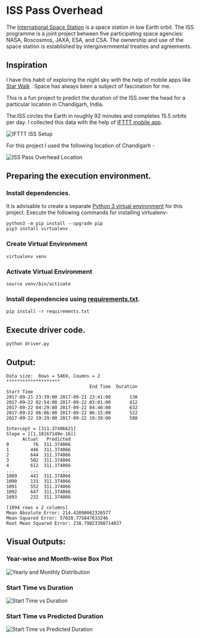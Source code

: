 # ISS Pass Overhead

The [International Space Station](https://en.wikipedia.org/wiki/International_Space_Station) is a space station in low Earth orbit. The ISS programme is a joint project between five participating space agencies: NASA, Roscosmos, JAXA, ESA, and CSA. The ownership and use of the space station is established by intergovernmental treaties and agreements.

## Inspiration
I have this habit of exploring the night sky with the help of mobile apps like
[Star Walk](https://apps.apple.com/us/app/star-walk-2-night-sky-map/id892279069)
. Space has always been a subject of fascination for me.

This is a fun project to predict the duration of the ISS over the head for a particular location in Chandigarh, India.

The ISS circles the Earth in roughly 92 minutes and completes 15.5 orbits per
day. I collected this data with the help of [IFTTT mobile app](https://apps.apple.com/us/app/ifttt/id660944635).

![IFTTT ISS Setup](https://i.imgur.com/JpC3NOy.jpg)


For this project I used the following location of Chandigarh - 


![ISS Pass Overhead Location](https://i.imgur.com/MXik6Gf.jpg)

## Preparing the execution environment.

### Install dependencies.
It is advisable to create a separate [Python 3 virtual environment](https://help.dreamhost.com/hc/en-us/articles/115000695551-Installing-and-using-virtualenv-with-Python-3) for this project. Execute the following commands for installing virtualenv-

```
python3 -m pip install --upgrade pip
pip3 install virtualenv
```

### Create Virtual Environment

```
virtualenv venv
```

### Activate Virtual Environment

```
source venv/bin/activate
```

### Install dependencies using [requirements.txt](https://github.com/abhaystoic/machine-learning/blob/master/iss-pass-over-head/requirements.txt).

```
pip install -r requirements.txt
```

## Execute driver code.

```
python driver.py
```

## Output:

```
Data size:  Rows = 5469, Coumns = 2
********************
                               End Time  Duration
Start Time                                       
2017-09-21 23:39:00 2017-09-21 23:41:00       130
2017-09-22 02:54:00 2017-09-22 03:01:00       412
2017-09-22 04:29:00 2017-09-22 04:40:00       632
2017-09-22 06:06:00 2017-09-22 06:15:00       522
2017-09-22 19:29:00 2017-09-22 19:39:00       588

Intercept = [311.37406621]
Slope = [[1.18167149e-16]]
      Actual   Predicted
0         76  311.374066
1        446  311.374066
2        644  311.374066
3        502  311.374066
4        612  311.374066
...      ...         ...
1089     441  311.374066
1090     131  311.374066
1091     552  311.374066
1092     647  311.374066
1093     232  311.374066

[1094 rows x 2 columns]
Mean Absolute Error: 214.42090062326577
Mean Squared Error: 57020.775847633246
Root Mean Squared Error: 238.79023398714037
```

## Visual Outputs:


### Year-wise and Month-wise Box Plot


![Yearly and Monthly Distribution](https://i.imgur.com/SGOULjj.png)


### Start Time vs Duration


![Start Time vs Duration](https://i.imgur.com/qP8eMnb.png)


### Start Time vs Predicted Duration


![Start Time vs Predicted Duration](https://i.imgur.com/drybnEO.png)

